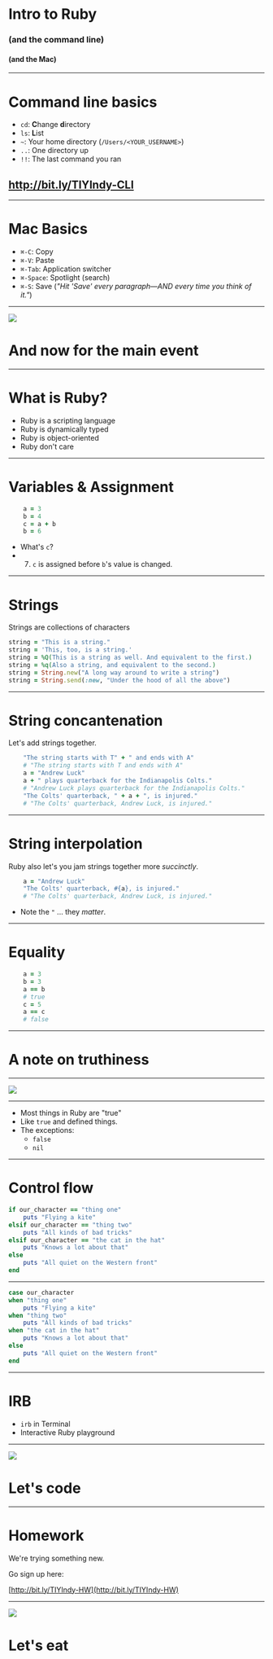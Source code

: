 # Intro to Ruby
### (and the command line)
#### (and the Mac)

---

# Command line basics

* `cd`: **C**hange **d**irectory
* `ls`: **L**ist
* `~`: Your home directory (`/Users/<YOUR_USERNAME>`)
* `..`: One directory up
* `!!`: The last command you ran

## http://bit.ly/TIYIndy-CLI

---

# Mac Basics

* `⌘-C`: Copy
* `⌘-V`: Paste
* `⌘-Tab`: Application switcher
* `⌘-Space`: Spotlight (search)
* `⌘-S`: Save (_"Hit 'Save' every paragraph—AND every time you think of it."_)

---

![](http://i.giphy.com/4z2q3ySidli5q.gif)
# **And now for the main event**

---

# What is Ruby?

* Ruby is a scripting language
* Ruby is dynamically typed
* Ruby is object-oriented
* Ruby don't care

---

# Variables & Assignment

```ruby
	a = 3
    b = 4
    c = a + b
    b = 6
```

* What's `c`?
* 7. `c` is assigned before `b`'s value is changed.

---

# Strings

Strings are collections of characters

```ruby
string = "This is a string."
string = 'This, too, is a string.'
string = %Q(This is a string as well. And equivalent to the first.)
string = %q(Also a string, and equivalent to the second.)
string = String.new("A long way around to write a string")
string = String.send(:new, "Under the hood of all the above")
```

---

# String concantenation

Let's add strings together.

```ruby
	"The string starts with T" + " and ends with A"
	# "The string starts with T and ends with A"
	a = "Andrew Luck"
	a + " plays quarterback for the Indianapolis Colts."
	# "Andrew Luck plays quarterback for the Indianapolis Colts."
	"The Colts' quarterback, " + a + ", is injured."
	# "The Colts' quarterback, Andrew Luck, is injured."
```

---

# String interpolation

Ruby also let's you jam strings together more _succinctly_.

```ruby
	a = "Andrew Luck"
	"The Colts' quarterback, #{a}, is injured."
	# "The Colts' quarterback, Andrew Luck, is injured."
```

* Note the `"` ... they _matter_.

---

# Equality

```ruby
	a = 3
	b = 3
	a == b
	# true
	c = 5
	a == c
	# false
```

---

# A note on truthiness

---

![](http://i.giphy.com/12QgPOiTa7Ab04.gif)

---

* Most things in Ruby are "true"
* Like `true` and defined things.
* The exceptions:
	* `false`
	* `nil`

---

# Control flow

```ruby
if our_character == "thing one"
    puts "Flying a kite"
elsif our_character == "thing two"
    puts "All kinds of bad tricks"
elsif our_character == "the cat in the hat"
    puts "Knows a lot about that"
else
    puts "All quiet on the Western front"
end
```

---

```ruby
case our_character
when "thing one"
    puts "Flying a kite"
when "thing two"
    puts "All kinds of bad tricks"
when "the cat in the hat"
    puts "Knows a lot about that"
else
    puts "All quiet on the Western front"
end
```

---

# IRB

* `irb` in Terminal
* Interactive Ruby playground

---

![](http://i.giphy.com/13GIgrGdslD9oQ.gif)
# **Let's code**

---

# Homework

We're trying something new.

Go sign up here:

[http://bit.ly/TIYIndy-HW](http://bit.ly/TIYIndy-HW)

---

![](http://i.giphy.com/JKSaYOkCHcblK.gif)
# **Let's eat**
